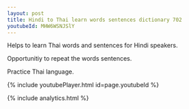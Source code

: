 ```yaml
---
layout: post
title: Hindi to Thai learn words sentences dictionary 702 
youtubeId: MHW6WSNJSlY
---
```

 
 
Helps to learn Thai words and sentences for Hindi speakers.

Opportunitiy to repeat the words sentences. 

Practice Thai language. 
 
{% include youtubePlayer.html id=page.youtubeId %}
 
 
{% include analytics.html %}
